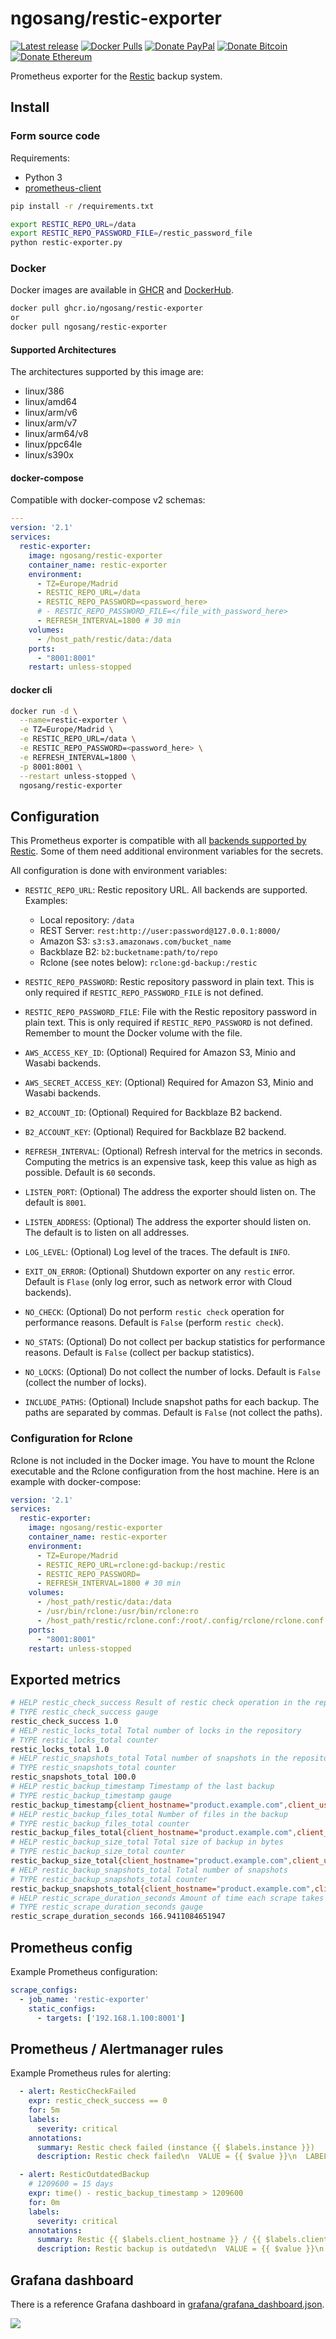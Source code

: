 # ngosang/restic-exporter

[![Latest release](https://img.shields.io/github/v/release/ngosang/restic-exporter)](https://github.com/ngosang/restic-exporter/releases)
[![Docker Pulls](https://img.shields.io/docker/pulls/ngosang/restic-exporter)](https://hub.docker.com/r/ngosang/restic-exporter/)
[![Donate PayPal](https://img.shields.io/badge/Donate-PayPal-yellow.svg)](https://www.paypal.com/paypalme/diegoheras0xff)
[![Donate Bitcoin](https://img.shields.io/badge/Donate-Bitcoin-f7931a.svg)](https://www.blockchain.com/btc/address/14EcPN47rWXkmFvjfohJx2rQxxoeBRJhej)
[![Donate Ethereum](https://img.shields.io/badge/Donate-Ethereum-8c8c8c.svg)](https://www.blockchain.com/eth/address/0x0D1549BbB00926BF3D92c1A8A58695e982f1BE2E)

Prometheus exporter for the [Restic](https://github.com/restic/restic) backup system.

## Install

### Form source code

Requirements:
 * Python 3
 * [prometheus-client](https://github.com/prometheus/client_python)

```bash
pip install -r /requirements.txt

export RESTIC_REPO_URL=/data
export RESTIC_REPO_PASSWORD_FILE=/restic_password_file
python restic-exporter.py
```

### Docker

Docker images are available in [GHCR](https://github.com/ngosang/restic-exporter/pkgs/container/restic-exporter) and [DockerHub](https://hub.docker.com/r/ngosang/restic-exporter).

```bash
docker pull ghcr.io/ngosang/restic-exporter
or
docker pull ngosang/restic-exporter
```

#### Supported Architectures

The architectures supported by this image are:

* linux/386
* linux/amd64
* linux/arm/v6
* linux/arm/v7
* linux/arm64/v8
* linux/ppc64le
* linux/s390x

#### docker-compose

Compatible with docker-compose v2 schemas:

```yaml
---
version: '2.1'
services:
  restic-exporter:
    image: ngosang/restic-exporter
    container_name: restic-exporter
    environment:
      - TZ=Europe/Madrid
      - RESTIC_REPO_URL=/data
      - RESTIC_REPO_PASSWORD=<password_here>
      # - RESTIC_REPO_PASSWORD_FILE=</file_with_password_here>
      - REFRESH_INTERVAL=1800 # 30 min
    volumes:
      - /host_path/restic/data:/data
    ports:
      - "8001:8001"
    restart: unless-stopped
```

#### docker cli

```bash
docker run -d \
  --name=restic-exporter \
  -e TZ=Europe/Madrid \
  -e RESTIC_REPO_URL=/data \
  -e RESTIC_REPO_PASSWORD=<password_here> \
  -e REFRESH_INTERVAL=1800 \
  -p 8001:8001 \
  --restart unless-stopped \
  ngosang/restic-exporter
```

## Configuration

This Prometheus exporter is compatible with all [backends supported by Restic](https://restic.readthedocs.io/en/latest/030_preparing_a_new_repo.html).
Some of them need additional environment variables for the secrets.

All configuration is done with environment variables:

- `RESTIC_REPO_URL`: Restic repository URL. All backends are supported. Examples:
  * Local repository: `/data`
  * REST Server: `rest:http://user:password@127.0.0.1:8000/`
  * Amazon S3: `s3:s3.amazonaws.com/bucket_name`
  * Backblaze B2: `b2:bucketname:path/to/repo`
  * Rclone (see notes below): `rclone:gd-backup:/restic`

- `RESTIC_REPO_PASSWORD`: Restic repository password in plain text. This is only
required if `RESTIC_REPO_PASSWORD_FILE` is not defined.
- `RESTIC_REPO_PASSWORD_FILE`: File with the Restic repository password in plain
text. This is only required if `RESTIC_REPO_PASSWORD` is not defined. Remember
to mount the Docker volume with the file.
- `AWS_ACCESS_KEY_ID`: (Optional) Required for Amazon S3, Minio and Wasabi
backends.
- `AWS_SECRET_ACCESS_KEY`: (Optional) Required for Amazon S3, Minio and Wasabi
backends.
- `B2_ACCOUNT_ID`: (Optional) Required for Backblaze B2 backend.
- `B2_ACCOUNT_KEY`: (Optional) Required for Backblaze B2 backend.
- `REFRESH_INTERVAL`: (Optional) Refresh interval for the metrics in seconds.
Computing the metrics is an expensive task, keep this value as high as possible.
Default is `60` seconds.
- `LISTEN_PORT`: (Optional) The address the exporter should listen on. The
default is `8001`.
- `LISTEN_ADDRESS`: (Optional) The address the exporter should listen on. The
default is to listen on all addresses.
- `LOG_LEVEL`: (Optional) Log level of the traces. The default is `INFO`.
- `EXIT_ON_ERROR`: (Optional) Shutdown exporter on any `restic` error. Default
is `Flase` (only log error, such as network error with Cloud backends).
- `NO_CHECK`: (Optional) Do not perform `restic check` operation for performance
reasons. Default is `False` (perform `restic check`).
- `NO_STATS`: (Optional) Do not collect per backup statistics for performance
reasons. Default is `False` (collect per backup statistics).
- `NO_LOCKS`: (Optional) Do not collect the number of locks. Default is `False` (collect the number of locks).
- `INCLUDE_PATHS`: (Optional) Include snapshot paths for each backup. The paths are separated by commas. Default is `False` (not collect the paths).

### Configuration for Rclone

Rclone is not included in the Docker image. You have to mount the Rclone executable and the Rclone configuration from the host machine. Here is an example with docker-compose:

```yaml
version: '2.1'
services:
  restic-exporter:
    image: ngosang/restic-exporter
    container_name: restic-exporter
    environment:
      - TZ=Europe/Madrid
      - RESTIC_REPO_URL=rclone:gd-backup:/restic
      - RESTIC_REPO_PASSWORD= 
      - REFRESH_INTERVAL=1800 # 30 min
    volumes:
      - /host_path/restic/data:/data
      - /usr/bin/rclone:/usr/bin/rclone:ro
      - /host_path/restic/rclone.conf:/root/.config/rclone/rclone.conf:ro
    ports:
      - "8001:8001"
    restart: unless-stopped
```

## Exported metrics

```bash
# HELP restic_check_success Result of restic check operation in the repository
# TYPE restic_check_success gauge
restic_check_success 1.0
# HELP restic_locks_total Total number of locks in the repository
# TYPE restic_locks_total counter
restic_locks_total 1.0
# HELP restic_snapshots_total Total number of snapshots in the repository
# TYPE restic_snapshots_total counter
restic_snapshots_total 100.0
# HELP restic_backup_timestamp Timestamp of the last backup
# TYPE restic_backup_timestamp gauge
restic_backup_timestamp{client_hostname="product.example.com",client_username="root",client_version="restic 0.16.0",snapshot_hash="20795072cba0953bcdbe52e9cf9d75e5726042f5bbf2584bb2999372398ee835",snapshot_tag="mysql",snapshot_tags="mysql,tag2",snapshot_paths="/mysql/data,/mysql/config"} 1.666273638e+09
# HELP restic_backup_files_total Number of files in the backup
# TYPE restic_backup_files_total counter
restic_backup_files_total{client_hostname="product.example.com",client_username="root",client_version="restic 0.16.0",snapshot_hash="20795072cba0953bcdbe52e9cf9d75e5726042f5bbf2584bb2999372398ee835",snapshot_tag="mysql",snapshot_tags="mysql,tag2",snapshot_paths="/mysql/data,/mysql/config"} 8.0
# HELP restic_backup_size_total Total size of backup in bytes
# TYPE restic_backup_size_total counter
restic_backup_size_total{client_hostname="product.example.com",client_username="root",client_version="restic 0.16.0",snapshot_hash="20795072cba0953bcdbe52e9cf9d75e5726042f5bbf2584bb2999372398ee835",snapshot_tag="mysql",snapshot_tags="mysql,tag2",snapshot_paths="/mysql/data,/mysql/config"} 4.3309562e+07
# HELP restic_backup_snapshots_total Total number of snapshots
# TYPE restic_backup_snapshots_total counter
restic_backup_snapshots_total{client_hostname="product.example.com",client_username="root",client_version="restic 0.16.0",snapshot_hash="20795072cba0953bcdbe52e9cf9d75e5726042f5bbf2584bb2999372398ee835",snapshot_tag="mysql",snapshot_tags="mysql,tag2",snapshot_paths="/mysql/data,/mysql/config"} 1.0
# HELP restic_scrape_duration_seconds Amount of time each scrape takes
# TYPE restic_scrape_duration_seconds gauge
restic_scrape_duration_seconds 166.9411084651947
```

## Prometheus config

Example Prometheus configuration:

```yaml
scrape_configs:
  - job_name: 'restic-exporter'
    static_configs:
      - targets: ['192.168.1.100:8001']
```

## Prometheus / Alertmanager rules

Example Prometheus rules for alerting:

```yaml
  - alert: ResticCheckFailed
    expr: restic_check_success == 0
    for: 5m
    labels:
      severity: critical
    annotations:
      summary: Restic check failed (instance {{ $labels.instance }})
      description: Restic check failed\n  VALUE = {{ $value }}\n  LABELS = {{ $labels }}

  - alert: ResticOutdatedBackup
    # 1209600 = 15 days
    expr: time() - restic_backup_timestamp > 1209600
    for: 0m
    labels:
      severity: critical
    annotations:
      summary: Restic {{ $labels.client_hostname }} / {{ $labels.client_username }} backup is outdated
      description: Restic backup is outdated\n  VALUE = {{ $value }}\n  LABELS = {{ $labels }}
```

## Grafana dashboard

There is a reference Grafana dashboard in [grafana/grafana_dashboard.json](./grafana/grafana_dashboard.json).

![](./grafana/grafana_dashboard.png)
